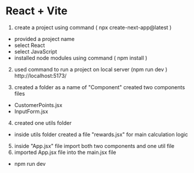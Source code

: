 # React + Vite

1. create a project using command ( npx create-next-app@latest )
 - provided a project name
 - select React
 - select JavaScript
 - installed node modules using command ( npm install )
2. used command to run a project on local server (npm run dev )  http://localhost:5173/


3. created a folder as a name of "Component"
  created two components files
  - CustomerPoints.jsx
  - InputForm.jsx

4. created one utils folder
  - inside utils folder created a file "rewards.jsx" for main calculation logic 

5. inside "App.jsx" file import both two components and one util file 
6. imported App.jsx file into the main.jsx file

* npm run dev